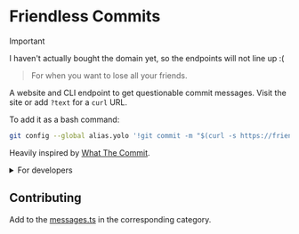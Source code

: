 # Friendless Commits

> [!IMPORTANT]  
> I haven't actually bought the domain yet, so the endpoints will not line up :(

> For when you want to lose all your friends.

A website and CLI endpoint to get questionable commit messages. Visit the site or add `?text` for a `curl` URL.

To add it as a bash command:

```bash
git config --global alias.yolo '!git commit -m "$(curl -s https://friendlesscommits.dev/all?text)"' # you may replace "all" with "safe" or "unsafe"
```

Heavily inspired by [What The Commit](https://github.com/ngerakines/commitment).

<details>

<summary>For developers</summary>

## Running Locally

To launch the docker container, run:

```bash
docker-compose up
```

Or really whatever you want to do with docker. I'm no expert...

The server runs on port `3000` by default.

## Development

This project uses the bun JS runtime.

To start the development server run:

```bash
bun run dev
```

</details>

## Contributing

Add to the [messages.ts](src/assets/messages.ts) in the corresponding category.
